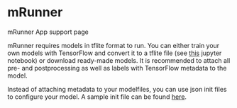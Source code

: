 # mRunner
mRunner App support page

mRunner requires models in tflite format to run. You can either train your own models with TensorFlow and convert it to a tflite file (see [this](convertToTflite.ipynb) jupyter notebook) or download ready-made models. It is recommended to attach all pre- and postprocessing as well as labels with TensorFlow metadata to the model.

Instead of attaching metadata to your modelfiles, you can use json init files to configure your model. A sample init file can be found [here](sampleInit.json).
